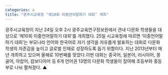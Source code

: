 ```yaml
---
categories: a
title: "광주시교육청 ‘제10회 이중언어말하기 대회’ 개최"
---
```

광주시교육청이 지난 24일 오후 2시 광주교육연구정보원에서 관내 다문화 학생들을 대상으로 ‘제10회 이중언어말하기 대회’를 개최했다. 25일 시교육청에 따르면 ‘이중언어말하기 대회’는 부모나라 언어와 한국어로 자기 생각을 자유롭게 발표하는 대회로 다문화학생의 자존감을 높이고 글로벌 인재로 성장하도록 돕기 위함이다. 지난 2013년부터 매년 개최하고 있으며 올해로 10번째를 맞았다.이번 대회는 중국어, 일본어, 러시아어, 몽골어, 아랍어, 캄보디아어 등 6개 언어권 13명의 다문화 학생들이 참여해 초등부와 중등부로 나눠 펼쳐졌다. ▲
